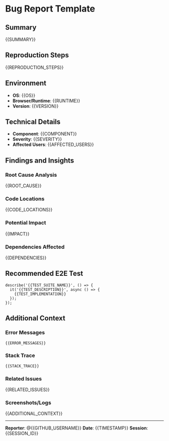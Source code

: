 # Bug Report Template

## Summary
{{SUMMARY}}

## Reproduction Steps
{{REPRODUCTION_STEPS}}

## Environment
- **OS**: {{OS}}
- **Browser/Runtime**: {{RUNTIME}}
- **Version**: {{VERSION}}

## Technical Details
- **Component**: {{COMPONENT}}
- **Severity**: {{SEVERITY}}
- **Affected Users**: {{AFFECTED_USERS}}

## Findings and Insights

### Root Cause Analysis
{{ROOT_CAUSE}}

### Code Locations
{{CODE_LOCATIONS}}

### Potential Impact
{{IMPACT}}

### Dependencies Affected
{{DEPENDENCIES}}

## Recommended E2E Test

```{{TEST_LANGUAGE}}
describe('{{TEST_SUITE_NAME}}', () => {
  it('{{TEST_DESCRIPTION}}', async () => {
    {{TEST_IMPLEMENTATION}}
  });
});
```

## Additional Context

### Error Messages
```
{{ERROR_MESSAGES}}
```

### Stack Trace
```
{{STACK_TRACE}}
```

### Related Issues
{{RELATED_ISSUES}}

### Screenshots/Logs
{{ADDITIONAL_CONTEXT}}

---

**Reporter**: @{{GITHUB_USERNAME}}
**Date**: {{TIMESTAMP}}
**Session**: {{SESSION_ID}}
